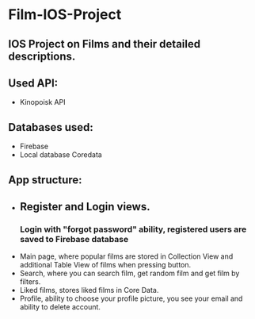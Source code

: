 # Film-IOS-Project
## IOS Project on Films and their detailed descriptions. 

## Used API:
* Kinopoisk API

## Databases used:
* Firebase
* Local database Coredata

## App structure:
* ## Register and Login views.
  ### Login with "forgot password" ability, registered users are saved to Firebase database
* Main page, where popular films are stored in Collection View and additional Table View of films when pressing button.
* Search, where you can search film, get random film and get film by filters.
* Liked films, stores liked films in Core Data.
* Profile, ability to choose your profile picture, you see your email and ability to delete account.
